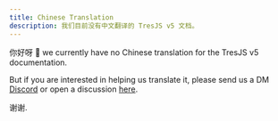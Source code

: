 ```yaml
---
title: Chinese Translation
description: 我们目前没有中文翻译的 TresJS v5 文档。
---
```


你好呀 👋 we currently have no Chinese translation for the TresJS v5 documentation.

But if you are interested in helping us translate it, please send us a DM [Discord](https://discord.gg/atuJunqHzc) or open a discussion [here](https://github.com/tresjs/tres/discussions).

谢谢.